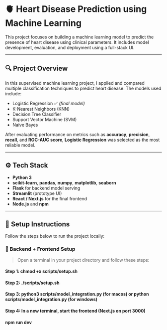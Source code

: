 # 🫀 Heart Disease Prediction using Machine Learning

This project focuses on building a machine learning model to predict the presence of heart disease using clinical parameters. It includes model development, evaluation, and deployment using a full-stack UI.

---

## 🔍 Project Overview

In this supervised machine learning project, I applied and compared multiple classification techniques to predict heart disease. The models used include:

- Logistic Regression ✅ *(final model)*
- K-Nearest Neighbors (KNN)
- Decision Tree Classifier
- Support Vector Machine (SVM)
- Naive Bayes

After evaluating performance on metrics such as **accuracy**, **precision**, **recall**, and **ROC-AUC score**, **Logistic Regression** was selected as the most reliable model.

---

## ⚙️ Tech Stack

- **Python 3**
- **scikit-learn**, **pandas**, **numpy**, **matplotlib**, **seaborn**
- **Flask** for backend model serving
- **Streamlit** (prototype UI)
- **React / Next.js** for the final frontend
- **Node.js** and **npm**

---

## 🚀 Setup Instructions

Follow the steps below to run the project locally:

### 🔧 Backend + Frontend Setup

> Open a terminal in your project directory and follow these steps:

#### Step 1: chmod +x scripts/setup.sh
#### Step 2: ./scripts/setup.sh
#### Step 3: python3 scripts/model_integration.py (for macos) or python scripts/model_integration.py (for windows)
#### Step 4: In a new terminal, start the frontend (Next.js on port 3000)
#### npm run dev
